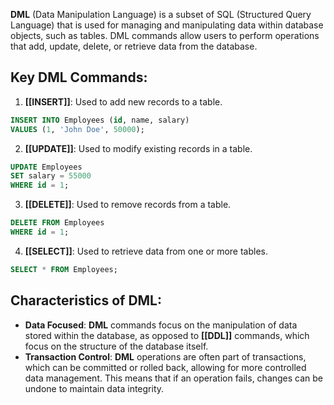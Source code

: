 **DML** (Data Manipulation Language) is a subset of SQL (Structured Query Language) that is used for managing and manipulating data within database objects, such as tables. DML commands allow users to perform operations that add, update, delete, or retrieve data from the database.

## Key DML Commands:

1. **[[INSERT]]**: Used to add new records to a table.

```sql
INSERT INTO Employees (id, name, salary) 
VALUES (1, 'John Doe', 50000);
```

2. **[[UPDATE]]**: Used to modify existing records in a table.

```sql
UPDATE Employees 
SET salary = 55000 
WHERE id = 1;
```

3. **[[DELETE]]**: Used to remove records from a table.

```sql
DELETE FROM Employees 
WHERE id = 1;
```

4. **[[SELECT]]**: Used to retrieve data from one or more tables.

```sql
SELECT * FROM Employees;
```

## Characteristics of DML:

- **Data Focused**: **DML** commands focus on the manipulation of data stored within the database, as opposed to **[[DDL]]** commands, which focus on the structure of the database itself.
- **Transaction Control**: **DML** operations are often part of transactions, which can be committed or rolled back, allowing for more controlled data management. This means that if an operation fails, changes can be undone to maintain data integrity.